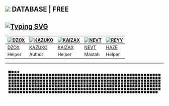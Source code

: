## <img height="40" src="https://raw.githubusercontent.com/innng/innng/master/assets/kyubey.gif"/> DATABASE | FREE

[![Typing SVG](https://readme-typing-svg.herokuapp.com?size=30&duration=4500&color=51AAFF&lines=DATABASE+FREE+FOR+ALL+;GUNAKAN+DENGAN+BIJAK!!!;SELAMAT+MENGGUNAKAN+%F0%9F%92%95%F0%9F%8C%B9)](https://git.io/typing-svg)
 ------
 
 [![DZOX](https://github.com/Dzox13524.png?size=200)](https://github.com/Dzox13524) | [![KAZUKO](https://github.com/KazukoGans.png?size=200)](https://github.com/KazukoGans) | [![KAIZAX](https://github.com/KaiZax.png?size=200)](https://github.com/KaiZax) | [![NEVT](https://github.com/NevtBotz.png?size=200)](https://github.com/NevtBotz) | [![REYY](https://github.com/inirey.png?size=200)](https://github.com/inirey)
----|----|----|----|----
[DZOX](https://github.com/Dzox13524) | [KAZUKO](https://github.com/KazukoGans) | [KAIZAX](https://github.com/KaiZax) | [NEVT](https://github.com/NevtBotz) | [HAZE](https://github.com/jiyuyayu)
 Helper | Author | Helper | Mastah | Helper
 
 ------
 
 
 </details>

<p align="center">
<img src="https://github.com/Platane/snk/raw/output/github-contribution-grid-snake.svg" alt="nz" width="700"/>
</p>
